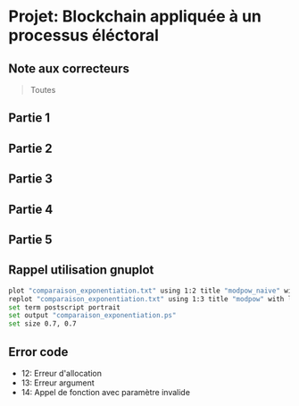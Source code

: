 # Projet: Blockchain appliquée à un processus éléctoral

## Note aux correcteurs

> Toutes

## Partie 1

## Partie 2


## Partie 3

## Partie 4

## Partie 5

## Rappel utilisation gnuplot

```bash
plot "comparaison_exponentiation.txt" using 1:2 title "modpow_naive" with lines
replot "comparaison_exponentiation.txt" using 1:3 title "modpow" with lines
set term postscript portrait
set output "comparaison_exponentiation.ps"
set size 0.7, 0.7
```

## Error code

- 12: Erreur d'allocation
- 13: Erreur argument
- 14: Appel de fonction avec paramètre invalide
